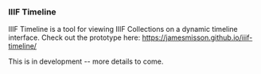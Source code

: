 ### IIIF Timeline

IIIF Timeline is a tool for viewing IIIF Collections on a dynamic timeline interface. Check out the prototype here: https://jamesmisson.github.io/iiif-timeline/

This is in development -- more details to come. 
